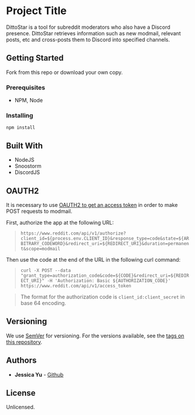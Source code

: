 # Project Title

DittoStar is a tool for subreddit moderators who also have a Discord presence. DittoStar retrieves information such as new modmail, relevant posts, etc and cross-posts them to Discord into specified channels.

## Getting Started

Fork from this repo or download your own copy.

### Prerequisites

* NPM, Node

### Installing

`npm install`

## Built With

* NodeJS
* Snoostorm
* DiscordJS

## OAUTH2
It is necessary to use [OAUTH2 to get an access token](https://github.com/reddit-archive/reddit/wiki/OAuth2) in order to make POST requests to modmail.

First, authorize the app at the following URL:  
> ```https://www.reddit.com/api/v1/authorize?client_id=${process.env.CLIENT_ID}&response_type=code&state=${ARBITRARY_CODEWORD}&redirect_uri=${REDIRECT_URI}&duration=permanent&scope=modmail```  


Then use the code at the end of the URL in the following curl command:  
> ```curl -X POST --data "grant_type=authorization_code&code=${CODE}&redirect_uri=${REDIRECT_URI}" -H 'Authorization: Basic ${AUTHORIZATION_CODE}' https://www.reddit.com/api/v1/access_token```
  
>The format for the authorization code is `client_id:client_secret` in base 64 encoding.

## Versioning

We use [SemVer](http://semver.org/) for versioning. For the versions available, see the [tags on this repository](https://github.com/your/project/tags). 

## Authors

* **Jessica Yu** - [Github](https://github.com/jessicayyu)

## License

Unlicensed.
